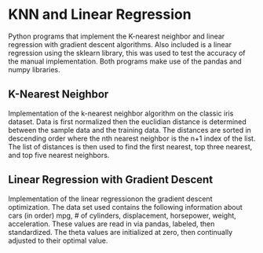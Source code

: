 # KNN and Linear Regression 

Python programs that implement the K-nearest neighbor and linear regression with gradient descent algorithms. Also included is a linear regression using the sklearn library, this was used to test the accuracy of the manual implementation. Both programs make use of the pandas and numpy libraries.

## K-Nearest Neighbor
Implementation of the k-nearest neighbor algorithm on the classic iris dataset. Data is first normalized then the euclidian distance is determined between the sample data and the training data. The distances are sorted in descending order where the nth nearest neighbor is the n+1 index of the list. The list of distances is then used to find the first nearest, top three nearest, and top five nearest neighbors. 

## Linear Regression with Gradient Descent
Implementation of the linear regressionon the gradient descent optimization. The data set used contains the following information about cars (in order) mpg, # of cylinders, displacement, horsepower, weight, acceleration. These values are read in via pandas, labeled, then standardized. The theta values are initialized at zero, then continually adjusted to their optimal value.
